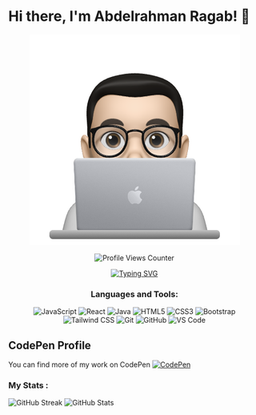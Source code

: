 # Hi there, I'm Abdelrahman Ragab! 👋
 <div align="center">

 ![Coding Cover](https://raw.githubusercontent.com/abdelrahmanrgab/abdelrahmanrgab/master/images/profile-img.png)
</div>

<p align="center">
  <img src="https://komarev.com/ghpvc/?username=abdelrahmanrgab&color=red&abbreviated=true" alt="Profile Views Counter">
</p>
<p align="center">
<a href="https://git.io/typing-svg"><img src="https://readme-typing-svg.demolab.com?font=Fira+Code&size=13&pause=1000&color=E05D44&random=false&width=435&lines=I+am+an+undergraduate+CSE+student+at+Zagazig+University+.;I'm+a+passionate+software+developer" alt="Typing SVG" /></a>
</p>
<div align="center">

### Languages and Tools:
![JavaScript](https://img.shields.io/badge/JavaScript-F7DF1E?style=flat-square&logo=javascript&logoColor=black)
![React](https://img.shields.io/badge/React-61DAFB?style=flat-square&logo=react&logoColor=white)
![Java](https://img.shields.io/badge/Java-007396?style=flat-square&logo=java&logoColor=white)
![HTML5](https://img.shields.io/badge/HTML5-E34F26?style=flat-square&logo=html5&logoColor=white)
![CSS3](https://img.shields.io/badge/CSS3-1572B6?style=flat-square&logo=css3&logoColor=white)
![Bootstrap](https://img.shields.io/badge/Bootstrap-563D7C?style=flat-square&logo=bootstrap&logoColor=white)
![Tailwind CSS](https://img.shields.io/badge/Tailwind_CSS-38B2AC?style=flat-square&logo=tailwind-css&logoColor=white)
![Git](https://img.shields.io/badge/Git-F05032?style=flat-square&logo=git&logoColor=white)
![GitHub](https://img.shields.io/badge/GitHub-181717?style=flat-square&logo=github&logoColor=white)
![VS Code](https://img.shields.io/badge/VS_Code-007ACC?style=flat-square&logo=visual-studio-code&logoColor=white)
</div>

## CodePen Profile

You can find more of my work on CodePen [![CodePen](https://img.shields.io/badge/CodePen-000000?style=flat-square&logo=codepen&logoColor=white)](https://codepen.io/Abdelrahman-Ragab/)

###  My Stats :
![GitHub Streak](https://github-readme-streak-stats.herokuapp.com/?user=abdelrahmanrgab&theme=vision-friendly-dark)
![GitHub Stats](https://github-readme-stats.vercel.app/api?username=abdelrahmanrgab&show_icons=true&theme=vision-friendly-dark)

